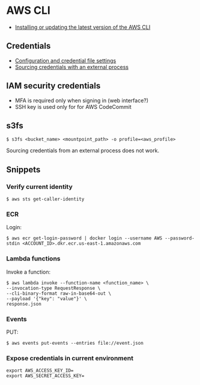 # AWS CLI

- [Installing or updating the latest version of the AWS CLI](https://docs.aws.amazon.com/cli/latest/userguide/getting-started-install.html)

## Credentials

- [Configuration and credential file settings](https://docs.aws.amazon.com/cli/latest/userguide/cli-configure-files.html)
- [Sourcing credentials with an external process](https://docs.aws.amazon.com/cli/latest/userguide/cli-configure-sourcing-external.html)

## IAM security credentials

- MFA is required only when signing in (web interface?)
- SSH key is used only for for AWS CodeCommit

## s3fs

```console
$ s3fs <bucket_name> <mountpoint_path> -o profile=<aws_profile>
```

Sourcing credentials from an external process does not work.

## Snippets

### Verify current identity

```console
$ aws sts get-caller-identity
```

### ECR

Login:

```console
$ aws ecr get-login-password | docker login --username AWS --password-stdin <ACCOUNT_ID>.dkr.ecr.us-east-1.amazonaws.com
```

### Lambda functions

Invoke a function:

```console \
$ aws lambda invoke --function-name <function_name> \
--invocation-type RequestResponse \
--cli-binary-format raw-in-base64-out \
--payload '{"key": "value"}' \
response.json
```

### Events

PUT:

```console
$ aws events put-events --entries file://event.json
```

### Expose credentials in current environment

```console
export AWS_ACCESS_KEY_ID=
export AWS_SECRET_ACCESS_KEY=
```
